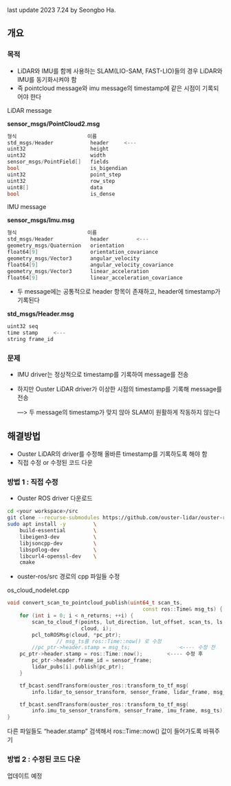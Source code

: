 last update 2023 7.24 by Seongbo Ha. <br>

## 개요


### 목적

- LiDAR와 IMU를 함께 사용하는 SLAM(LIO-SAM, FAST-LIO)들의 경우 LiDAR와 IMU를 동기화시켜야 함
- 즉 pointcloud message와 imu message의 timestamp에 같은 시점이 기록되어야 한다

LiDAR message

**sensor_msgs/PointCloud2.msg**

```cpp
형식                       이름
std_msgs/Header            header     <---
uint32                     height
uint32                     width
sensor_msgs/PointField[]   fields
bool                       is_bigendian
uint32                     point_step
uint32                     row_step
uint8[]                    data
bool                       is_dense
```

IMU message

**sensor_msgs/Imu.msg**

```cpp
형식                       이름
std_msgs/Header            header         <---
geometry_msgs/Quaternion   orientation
float64[9]                 orientation_covariance
geometry_msgs/Vector3      angular_velocity
float64[9]                 angular_velocity_covariance
geometry_msgs/Vector3      linear_acceleration
float64[9]                 linear_acceleration_covariance
```

- 두 message에는 공통적으로 header 항목이 존재하고, header에 timestamp가 기록된다

**std_msgs/Header.msg**

```cpp
uint32 seq
time stamp     <---
string frame_id
```

### 문제

- IMU driver는 정상적으로 timestamp를 기록하여 message를 전송
- 하지만 Ouster LiDAR driver가 이상한 시점의 timestamp를 기록해 message를 전송
    
    —> 두 message의 timestamp가 맞지 않아 SLAM이 원활하게 작동하지 않는다
    

## 해결방법


- Ouster LiDAR의 driver를 수정해 올바른 timestamp를 기록하도록 해야 함
- 직접 수정 or 수정된 코드 다운

### 방법 1 : 직접 수정

- Ouster ROS driver 다운로드

```bash
cd <your workspace>/src
git clone --recurse-submodules https://github.com/ouster-lidar/ouster-ros.git
sudo apt install -y         \
    build-essential         \
    libeigen3-dev           \
    libjsoncpp-dev          \
    libspdlog-dev           \
    libcurl4-openssl-dev    \
    cmake
```

- ouster-ros/src 경로의 cpp 파일들 수정

os_cloud_nodelet.cpp

```cpp
void convert_scan_to_pointcloud_publish(uint64_t scan_ts,
                                            const ros::Time& msg_ts) {
    for (int i = 0; i < n_returns; ++i) {
        scan_to_cloud_f(points, lut_direction, lut_offset, scan_ts, ls,
                        cloud, i);
        pcl_toROSMsg(cloud, *pc_ptr);
				// msg_ts를 ros::Time::now() 로 수정
        //pc_ptr->header.stamp = msg_ts;                <---- 수정 전
	pc_ptr->header.stamp = ros::Time::now();        <---- 수정 후
        pc_ptr->header.frame_id = sensor_frame;
        lidar_pubs[i].publish(pc_ptr);
    }

    tf_bcast.sendTransform(ouster_ros::transform_to_tf_msg(
        info.lidar_to_sensor_transform, sensor_frame, lidar_frame, msg_ts));

    tf_bcast.sendTransform(ouster_ros::transform_to_tf_msg(
        info.imu_to_sensor_transform, sensor_frame, imu_frame, msg_ts));
}
```

다른 파일들도 “header.stamp” 검색해서 ros::Time::now() 값이 들어가도록 바꿔주기

### 방법 2 : 수정된 코드 다운

업데이트 예정
